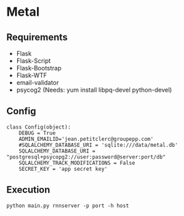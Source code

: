 # Metal

## Requirements ##

- Flask
- Flask-Script
- Flask-Bootstrap
- Flask-WTF
- email-validator
- psycog2 (Needs: yum install libpq-devel python-devel)

## Config ##

```
class Config(object):
    DEBUG = True
    ADMIN_EMAILID='jean.petitclerc@groupepp.com'
    #SQLALCHEMY_DATABASE_URI = 'sqlite:///data/metal.db'
    SQLALCHEMY_DATABASE_URI = "postgresql+psycopg2://user:password@server:port/db"
    SQLALCHEMY_TRACK_MODIFICATIONS = False
    SECRET_KEY = 'app secret key'
```

## Execution ##

```
python main.py rnnserver -p port -h host
```
